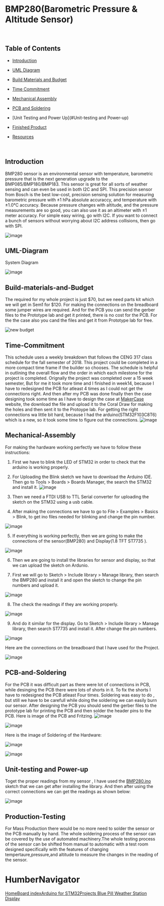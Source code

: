 # BMP280(Barometric Pressure & Altitude Sensor)

<br />

##  Table of Contents

- [Introduction](#Introduction)

- [UML Diagram](#UML-Diagram)

- [Build Materials and Budget](#Build-materials-and-Budget)

- [Time Commitment](#Time-Commitment)

- [Mechanical Assembly](#Mechanical-Assembly)

- [PCB and Soldering](#Pcb-and-Soldering)

- [Unit Testing and Power Up](#Unit-testing and Power-up)

- [Finished Product](#finished-product)

- [Resources](#resources)

<br />

## Introduction
 BMP280 sensor is an environmental sensor with temperature, barometric pressure that is the next generation upgrade to the BMP085/BMP180/BMP183. This sensor is great for all sorts of weather sensing and can even be used in both I2C and SPI. This precision sensor from Bosch is the best low-cost, precision sensing solution for measuring barometric pressure with ±1 hPa absolute accuraccy, and temperature with ±1.0°C accuracy. Because pressure changes with altitude, and the pressure measurements are so good, you can also use it as an altimeter with  ±1 meter accuracy. For simple easy wiring, go with I2C. If you want to connect a bunch of sensors without worrying about I2C address collisions, then go with SPI.
 
 ![image](https://user-images.githubusercontent.com/43187006/49831322-951a8b80-fd61-11e8-95c3-a2f389499f17.png)
 
 ## UML-Diagram
 
 System Diagram
 
 ![image](https://user-images.githubusercontent.com/43187006/49844241-1ee14d80-fd90-11e8-8c42-8077f3fd24d2.png)

 
 ## Build-materials-and-Budget
 The required for my whole project is just $70, but we need parts kit which we will get in Sem1 for $120. For making the connections on the breadboard some jumper wires are required. And for the PCB you can send the gerber files to the Prototype lab and get it printed, there is no cost for the PCB. For the the case also you cand the files and get it from Prototype lab for free.  
 
 ![new budget](https://user-images.githubusercontent.com/43187006/49832284-360a4600-fd64-11e8-9098-5a0c6e5747ff.PNG)
 
 
## Time-Commitment
This schedule uses a weekly breakdown that follows the CENG 317 class schedule for the fall semester of 2018. This project could be completed in a more compact time frame if the builder so chooses. The schedule is helpful in outlining the overall flow and the order in which each milestone for the project is completed. Orignally the project was completed over a 15 week semester, But for me it took more time and I finished in week14, because I have to redesigned the PCB for atleast 4 times as I could not get the connections right. And then after my PCB was done finally then the case designing took some time as I have to design the case at [MakerCase](http://www.makercase.com) website, the download the file and upload it to the Coral Draw for making the holes and then sent it to the Protoype lab. For getting the right connections wa little bit hard, because I had the arduino(STM32F103C8T6) which is a new, so it took some time to figure out the connections.
![image](https://user-images.githubusercontent.com/43187006/49834451-69e86a00-fd6a-11e8-9a2d-3260a58b177a.png)


## Mechanical-Assembly
For making the hardware working perfectly we have to follow these instructions:

1. First we have to blink the LED of STM32 in order to check that the arduino is working properly.

2. For Uploading the Blink sketch we have to download the Arduino IDE. Then go to Tools > Boards > Boards Manager, the search the STM32 and install it. ![image](https://user-images.githubusercontent.com/43187006/49835442-30fdc480-fd6d-11e8-82b2-bf26bf93af16.png)

3. Then we need a FTDI USB to TTL Serial converter for uploading the sketch on the STM32 using a usb cable.

4. After making the connections we have to go to File > Examples > Basics > Blink, to get ino files needed for blinking and change the pin number.

![image](https://user-images.githubusercontent.com/43187006/49835951-ec732880-fd6e-11e8-8934-151a5b0cfc7e.png)
 
5. If everything is working perfectly, then we are going to make the connections of the sensor(BMP280) and Display(1.8 TFT ST7735
). 

![image](https://user-images.githubusercontent.com/43187006/49836100-74593280-fd6f-11e8-88d9-2c41508a1bec.png)

6. Then we are going to install the libraries for sensor and display, so that we can upload the sketch on Ardunio.

7. First we will go to Sketch > Include library > Manage library, then search the BMP280 and install it and open the sketch to change the pin numbers and upload it.

![image](https://user-images.githubusercontent.com/43187006/49836401-74a5fd80-fd70-11e8-951a-28e3afa0c9fe.png)

8. The check the readings if they are working properly.

![image](https://user-images.githubusercontent.com/43187006/49836424-9c956100-fd70-11e8-9f4e-5fde2299e260.png)

9. And do it similar for the display. Go to Sketch > Include library > Manage library, then search ST7735 and install it. After change the pin numbers.

![image](https://user-images.githubusercontent.com/43187006/49839301-7fff2600-fd7c-11e8-9d22-e43f2feaa61e.png)

Here are the connections on the breadboard that I have used for the Project.

![image](https://user-images.githubusercontent.com/43187006/49839420-f56af680-fd7c-11e8-9fe9-95f6f0e612ac.png)


## PCB-and-Soldering
For the PCB it was difficult part as there were lot of connections in PCB, while desinging the PCB there were lots of shorts in it. To fix the shorts I have to redesigned the PCB atleast Four times. Soldering was easy to do , but still we have to be carefull while doing the soldering we can easily burn our sensor. After designing the PCB you should send the gerber files to the prototype lab for printing the PCB and then solder the header pins to the PCB.
Here is image of the PCB and Fritzing. 
![image](https://user-images.githubusercontent.com/43187006/49840059-e3d71e00-fd7f-11e8-8633-3832877d8add.png)

![image](https://user-images.githubusercontent.com/43187006/49840089-06693700-fd80-11e8-8b57-a5effe465862.png)

Here is the image of Soldering of the Hardware:

![image](https://user-images.githubusercontent.com/43187006/49841300-12a3c300-fd85-11e8-83b3-c1ddfd856828.png)

![image](https://user-images.githubusercontent.com/43187006/49841749-ca85a000-fd86-11e8-9753-a9dfe5eb53a6.png)

## Unit-testing and Power-up
Toget the proper readings from my sensor , I have used the [BMP280.ino]([bmp280test.zip](https://github.com/IshanKhuttan/HumberNavigator/files/2670358/bmp280test.zip)
) sketch that we can get after installing the library. And then after using the correct connections we can get the readings as shown below:

![image](https://user-images.githubusercontent.com/43187006/49845270-ff4c2400-fd93-11e8-9de8-a68f33ed6709.png)



## Production-Testing

For Mass Production there would be no more need to solder the sensor or the PCB manually by hand. The whole soldering process of the sensor can be covered by the use of automated machinery.The whole testing process of the sensor can be shifted from manual to automatic with  a test room designed specifically with the features of changing tempertaure,pressure,and altitude to measure the changes in the reading of the sensor.

# HumberNavigator
[HomeBoard indexArduino for STM32Projects
Blue Pill Weather Station Display](http://stm32duino.com/viewtopic.php?t=843)
